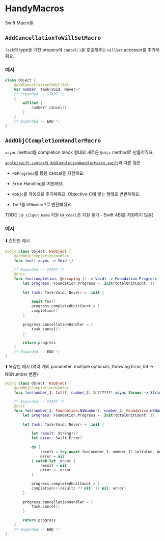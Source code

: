 # HandyMacros

Swift Macro들

## `AddCancellationToWillSetMacro`

`Task`의 type을 가진 propery에 `cancel()`을 호출해주는 `willSet` accessor를 추가해줘요.

### 예시

```swift
class Object {
    @addCancellationToWillSet
    var number: Task<Void, Never>?
    /* Expanded -- START */
    {
        willSet {
            number?.cancel()
        }
    }
    /* Expanded -- END */
}
```

## `AddObjCCompletionHandlerMacro`

`async` method를 completion block 형태의 새로운 `@objc` method로 만들어줘요.

[`apple/swift-syntax의 AddCompletionHandlerMacro.swift`](https://github.com/apple/swift-syntax/blob/main/Examples/Sources/MacroExamples/Implementation/Peer/AddCompletionHandlerMacro.swift)와 다른 점은

- `NSProgress`를 통한 cancel을 지원해요.

- Error Handling을 지원해요.

- `@objc`를 자동으로 추가해줘요. Objective-C에 맞는 형태로 변환해줘요.

- `Int?`를 `NSNumber?`로 변환해줘요.

TODO : `@_silgen_name` 지원 (`@_cdecl`은 지원 불가 - Swift ABI를 지원하지 않음)

### 예시

⬇️ 간단한 예시

```swift
@objc class Object: NSObject {
    @addObjCCompletionHandler
    func foo() async -> Void {}
    
    /* Expanded -- START */
    @objc
    func foo(completion: @escaping () -> Void) -> Foundation.Progress {
        let progress: Foundation.Progress = .init(totalUnitCount: 1)
        
        let task: Task<Void, Never> = .init {
            
            await foo()
            progress.completedUnitCount = 1
            completion()
        }
        
        progress.cancellationHandler = {
            task.cancel()
        }
        
        return progress
    }
    /* Expanded -- END */
}
```

⬇️ 복잡한 예시 (여러 개의 parameter, multiple optionals, throwing Error, Int -> NSNumber 변환)

```swift
@objc class Object: NSObject {
    @addObjCCompletionHandler
    func foo(number_1: Int??, number_2: Int?????) async throws -> String??? { "hello" }
    
    /* Expanded -- START */
    @objc
    func foo(number_1: Foundation.NSNumber?, number_2: Foundation.NSNumber?, completion: @escaping (@Sendable (String?, Swift.Error?) -> Void)) -> Foundation.Progress {
        let progress: Foundation.Progress = .init(totalUnitCount: 1)
        
        let task: Task<Void, Never> = .init {
            
            let result: String???
            let error: Swift.Error?
            
            do {
                result = try await foo(number_1: number_1?.intValue, number_2: number_2?.intValue)
                error = nil
            } catch let _error {
                result = nil
                error = _error
            }
            
            progress.completedUnitCount = 1
            completion(((result) ?? nil) ?? nil, error)
        }
        
        progress.cancellationHandler = {
            task.cancel()
        }
        
        return progress
    }
    /* Expanded -- END */
}
```
